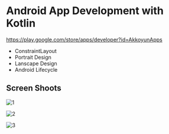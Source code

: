 # Android App Development with Kotlin
https://play.google.com/store/apps/developer?id=AkkoyunApps 


- ConstraintLayout
- Portrait Design
- Lanscape Design
- Android Lifecycle 

## Screen Shoots

![1](https://user-images.githubusercontent.com/33864154/63423086-3c34e400-c414-11e9-9e16-7252654e6917.png)

![2](https://user-images.githubusercontent.com/33864154/63423087-3c34e400-c414-11e9-86ad-7177a8f90682.png)

![3](https://user-images.githubusercontent.com/33864154/63423088-3c34e400-c414-11e9-8481-4ee1c9b2ea2d.png)
